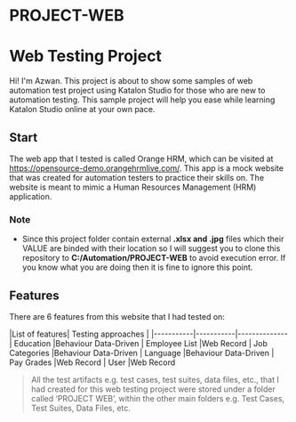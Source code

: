 # PROJECT-WEB

# Web Testing Project

Hi! I'm Azwan. This project is about to show some samples of web automation test project using Katalon Studio for those who are new to automation testing. This sample project will help you ease while learning Katalon Studio online at your own pace.


## Start
The web app that I tested is called Orange HRM, which can be visited at https://opensource-demo.orangehrmlive.com/. This app is a mock website that was created for automation testers to practice their skills on. The website is meant to mimic a Human Resources Management (HRM) application.

### Note

 - Since this project folder contain external **.xlsx and .jpg** files which their VALUE are binded with their location so I will suggest you to clone this repository to **C:/Automation/PROJECT-WEB** to avoid execution error. If you know what you are doing then it is fine to ignore this point.

## Features


There are 6 features from this website that I had tested on:


|List of features| Testing approaches |
|-----------|-----------|--------------
| Education         |Behaviour Data-Driven
| Employee List		 	|Web Record
|	Job Categories		|Behaviour Data-Driven
|	Language			    |Behaviour Data-Driven
|	Pay Grades			  |Web Record
|	User				      |Web Record

> All the test artifacts e.g. test cases, test suites, data files, etc., that I had created for this web testing project were stored under a folder called ‘PROJECT WEB’, within the other main folders e.g. Test Cases, Test Suites, Data Files, etc.
